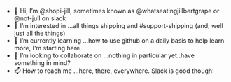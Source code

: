 - 👋 Hi, I’m @shopi-jill, sometimes known as @whatseatingjillbertgrape or @not-jull on slack
- 👀 I’m interested in ...all things shipping and #support-shipping (and, well just all the things)
- 🌱 I’m currently learning ...how to use github on a daily basis to help learn more, I'm starting here
- 💞️ I’m looking to collaborate on ...nothing in particular yet..have something in mind?
- 📫 How to reach me ...here, there, everywhere. Slack is good though!

<!---
shopi-jill/shopi-jill is a ✨ special ✨ repository because its `README.md` (this file) appears on your GitHub profile.
You can click the Preview link to take a look at your changes.
--->
